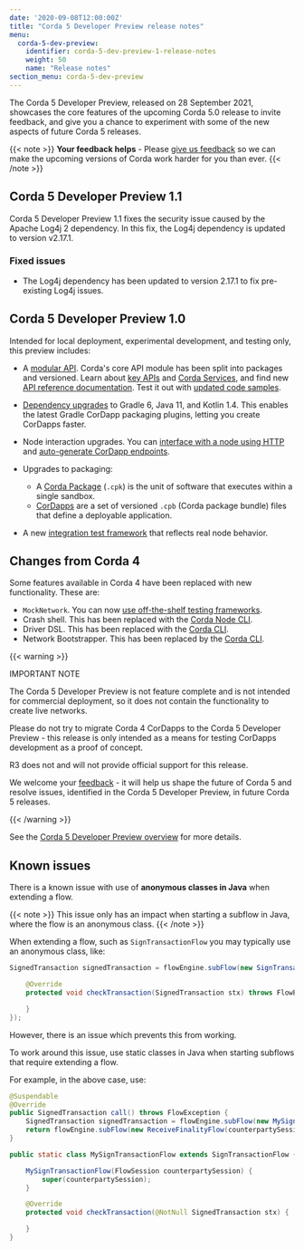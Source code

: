 ```yaml
---
date: '2020-09-08T12:00:00Z'
title: "Corda 5 Developer Preview release notes"
menu:
  corda-5-dev-preview:
    identifier: corda-5-dev-preview-1-release-notes
    weight: 50
    name: "Release notes"
section_menu: corda-5-dev-preview
---
```


The Corda 5 Developer Preview, released on 28 September 2021, showcases the core features of the upcoming Corda 5.0 release to invite feedback, and give you a chance to experiment with some of the new aspects of future Corda 5 releases.

{{< note >}}
**Your feedback helps** -
Please [give us feedback](https://r3dev.zendesk.com/hc/en-us/requests/new) so we can make the upcoming versions of Corda work harder for you than ever.
{{< /note >}}

## Corda 5 Developer Preview 1.1

Corda 5 Developer Preview 1.1 fixes the security issue caused by the Apache Log4j 2 dependency. In this fix, the Log4j dependency is updated to version v2.17.1.

### Fixed issues

* The Log4j dependency has been updated to version 2.17.1 to fix pre-existing Log4j issues.

## Corda 5 Developer Preview 1.0

Intended for local deployment, experimental development, and testing only, this preview includes:

- A [modular API](../../../../en/api-ref.html). Corda's core API module has been split into packages and versioned. Learn about [key APIs](../../../../en/platform/corda/5.0-dev-preview-1/cordapps/overview.md) and [Corda Services](../../../../en/platform/corda/5.0-dev-preview-1/cordapps/corda-services/overview.md), and find new [API reference documentation](../../../../en/api-ref.html). Test it out with [updated code samples](../../../../en/samples.html).

- [Dependency upgrades](../../../../en/platform/corda/5.0-dev-preview-1/getting-started/prerequisites.md) to Gradle 6, Java 11, and Kotlin 1.4. This enables the latest Gradle CorDapp packaging plugins, letting you create CorDapps faster.

- Node interaction upgrades. You can [interface with a node using HTTP](../../../../en/platform/corda/5.0-dev-preview-1/nodes/operating/operating-nodes-homepage.md) and [auto-generate CorDapp endpoints](../../../../en/platform/corda/5.0-dev-preview-1/nodes/operating/openapi.md).

- Upgrades to packaging:
  - A [Corda Package](../../../../en/platform/corda/5.0-dev-preview-1/packaging/overview.html#corda-package-files) (`.cpk`) is the unit of software that executes within a single sandbox.
  - [CorDapps](../../../../en/platform/corda/5.0-dev-preview-1/packaging/overview.html#corda-package-bundles) are a set of versioned `.cpb` (Corda package bundle) files that define a deployable application.

- A new [integration test framework](../../../../en/platform/corda/5.0-dev-preview-1/cordapps/integration-tests.md) that reflects real node behavior.

## Changes from Corda 4

Some features available in Corda 4 have been replaced with new functionality. These are:

- `MockNetwork`. You can now [use off-the-shelf testing frameworks](../../../../en/platform/corda/5.0-dev-preview-1/cordapps/integration-tests.md).
- Crash shell. This has been replaced with the [Corda Node CLI](../../../../en/platform/corda/5.0-dev-preview-1/nodes/operating/cli-curl/cli-curl.md).
- Driver DSL. This has been replaced with the [Corda CLI](../../../../en/platform/corda/5.0-dev-preview-1/corda-cli/overview.md).
- Network Bootstrapper. This has been replaced by the [Corda CLI](../../../../en/platform/corda/5.0-dev-preview-1/corda-cli/overview.md).

{{< warning >}}

IMPORTANT NOTE

The Corda 5 Developer Preview is not feature complete and is not intended for commercial deployment, so it does not contain the functionality to create live networks.

Please do not try to migrate Corda 4 CorDapps to the Corda 5 Developer Preview - this release is only intended as a means for testing CorDapps development as a proof of concept.

R3 does not and will not provide official support for this release.

We welcome your [feedback](https://r3dev.zendesk.com/hc/en-us/requests/new) - it will help us shape the future of Corda 5 and resolve issues, identified in the Corda 5 Developer Preview, in future Corda 5 releases.

{{< /warning >}}

See the [Corda 5 Developer Preview overview](../../../../en/platform/corda/5.0-dev-preview-1.html) for more details.

## Known issues

There is a known issue with use of **anonymous classes in Java** when extending a flow.

{{< note >}}
This issue only has an impact when starting a subflow in Java, where the flow is an anonymous class.
{{< /note >}}

When extending a flow, such as `SignTransactionFlow` you may typically use an anonymous class, like:

```Java
SignedTransaction signedTransaction = flowEngine.subFlow(new SignTransactionFlow(counterpartySession) {

    @Override
    protected void checkTransaction(SignedTransaction stx) throws FlowException {

    }
});
```
However, there is an issue which prevents this from working.


To work around this issue, use static classes in Java when starting subflows that require extending a flow.

For example, in the above case, use:

```Java
@Suspendable
@Override
public SignedTransaction call() throws FlowException {
    SignedTransaction signedTransaction = flowEngine.subFlow(new MySignTransactionFlow(counterpartySession));
    return flowEngine.subFlow(new ReceiveFinalityFlow(counterpartySession, signedTransaction.getId()));
}

public static class MySignTransactionFlow extends SignTransactionFlow {

    MySignTransactionFlow(FlowSession counterpartySession) {
        super(counterpartySession);
    }

    @Override
    protected void checkTransaction(@NotNull SignedTransaction stx) {

    }
}
```
